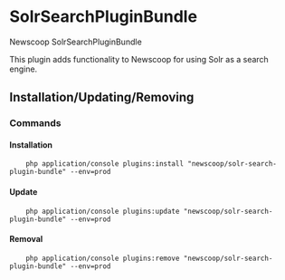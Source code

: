 SolrSearchPluginBundle
======================

Newscoop SolrSearchPluginBundle

This plugin adds functionality to Newscoop for using Solr as a search engine.

## Installation/Updating/Removing

### Commands
#### Installation

```
    php application/console plugins:install "newscoop/solr-search-plugin-bundle" --env=prod
```

#### Update

```
    php application/console plugins:update "newscoop/solr-search-plugin-bundle" --env=prod
```

#### Removal

```
    php application/console plugins:remove "newscoop/solr-search-plugin-bundle" --env=prod
```
